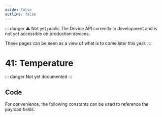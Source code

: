 ```yaml
---
aside: false
outline: false
---
```


<script setup>
import ProtocolBytes from '../../../components/ProtocolBytes.vue';
import SplitColumnView from '../../../components/SplitColumnView.vue';
import GenerateConsts from '../../../components/GenerateConsts.vue'
</script>

::: danger ⚠️ Not yet public
The Device API currently in development and is not yet accessible on production devices.

These pages can be seen as a view of what is to come later this year.
:::

# 41: Temperature

::: danger Not yet documented
:::

<SplitColumnView>
<template #left>

### Payload


| Field | Name       | Description                      | Type   | Example | Actual |
| ----- | ---------- | -------------------------------- | ------ | ------- | - |

If the request could not be fulfilled, the response status would be 2 (NOT OK), all header fields would also be returned, but the payload should not be expected.

</template>
<template #right>

### Example

<ProtocolBytes
byteString="0"
:boldPositions="[3,12,15,16]"
:allowCollapse="false"
/>

</template>
</SplitColumnView>

## Code

For convenience, the following constants can be used to reference the payload fields.

<GenerateConsts :prefix="'MD_DEVICE_TEMPERATURE_'" :enumName="'MD_DEVICE_TEMPERATURE'" :dataPath="'messages/41/data'"/>
